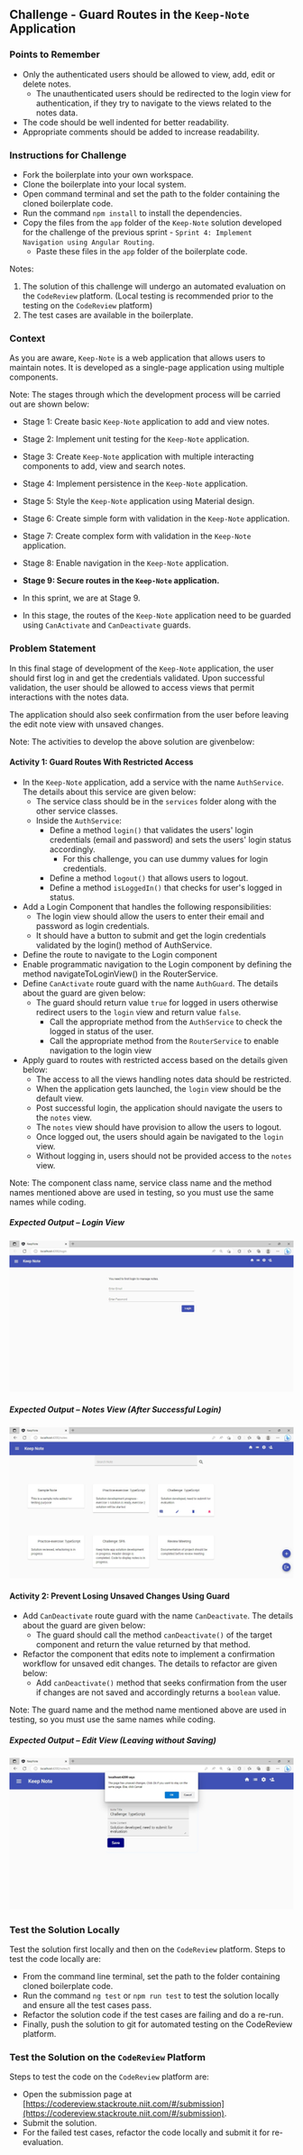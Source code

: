 ## Challenge - Guard Routes in the `Keep-Note` Application

### Points to Remember
- Only the authenticated users should be allowed to view, add, edit or delete notes.
    - The unauthenticated users should be redirected to the login view for authentication, if they try to navigate to the views related to the notes data.
- The code should be well indented for better readability.
- Appropriate comments should be added to increase readability.​
​
### Instructions for Challenge

- Fork the boilerplate into your own workspace. ​
- Clone the boilerplate into your local system. ​
- Open command terminal and set the path to the folder containing the cloned boilerplate code.​
- Run the command `npm install` to install the dependencies.
- Copy the files from the `app` folder of the `Keep-Note` solution developed for the challenge of the previous sprint - `Sprint 4: Implement Navigation using Angular Routing`.
    - Paste these files in the `app` folder of the boilerplate code.

Notes:
1. The solution of this challenge will undergo an automated evaluation on the `CodeReview` platform. (Local testing is recommended prior to the testing on the `CodeReview` platform)
2. The test cases are available in the boilerplate.

### Context

As you are aware, `Keep-Note` is a web application that allows users to maintain notes. It is developed as a single-page application using multiple components. 

Note: The stages through which the development process will be carried out are shown below:
- Stage 1: Create basic `Keep-Note` application to add and view notes.
- Stage 2: Implement unit testing for the `Keep-Note` application.
- Stage 3: Create `Keep-Note` application with multiple interacting components to add, view and search notes.
- Stage 4: Implement persistence in the `Keep-Note` application.
- Stage 5: Style the `Keep-Note` application using Material design.
- Stage 6: Create simple form with validation in the `Keep-Note` application.
- Stage 7: Create complex form with validation in the `Keep-Note` application.
- Stage 8: Enable navigation in the `Keep-Note` application.
- **Stage 9: Secure routes in the `Keep-Note` application.**

- In this sprint, we are at Stage 9.​
- In this stage, the routes of the `Keep-Note` application need to be guarded using `CanActivate` and `CanDeactivate` guards.

### Problem Statement

In this final stage of development of the `Keep-Note` application, the user should first log in and get the credentials validated. Upon successful validation, the user should be allowed to access views that permit interactions with the notes data.

The application should also seek confirmation from the user before leaving the edit note view with unsaved changes.

Note: The activities to develop the above solution are given​ below:

#### Activity 1: Guard Routes With Restricted Access

- In the `Keep-Note` application, add a service with the name `AuthService`. The details about this service are given below:
    - The service class should be in the `services` folder along with the other service classes.
    - Inside the `AuthService`:
        - Define a method `login()` that validates the users' login credentials (email and password) and sets the users' login status accordingly. 
            - For this challenge, you can use dummy values for login credentials.
        - Define a method `logout()` that allows users to logout.
        - Define a method `isLoggedIn()` that checks for user's logged in status.
- Add a Login Component that handles the following responsibilities:
    - The login view should allow the users to enter their email and password as login credentials.
    - It should have a button to submit and get the login credentials validated by the login() method of AuthService.
- Define the route to navigate to the Login component
- Enable programmatic navigation to the Login component by defining the method navigateToLoginView() in the RouterService.
- Define `CanActivate` route guard with the name `AuthGuard`. The details about the guard are given below:
    - The guard should return value `true` for logged in users otherwise redirect users to the `login` view and return value `false`.
        - Call the appropriate method from the `AuthService` to check the logged in status of the user.
        - Call the appropriate method from the `RouterService` to enable navigation to the login view
- Apply guard to routes with restricted access based on the details given below:
    - The access to all the views handling notes data should be restricted.
    - When the application gets launched, the `login` view should be the default view.
    - Post successful login, the application should navigate the users to the `notes` view.
    - The `notes` view should have provision to allow the users to logout.
    - Once logged out, the users should again be navigated to the `login` view.
    - Without logging in, users should not be provided access to the `notes` view.

Note: The component class name, service class name and the method names mentioned above are used in testing, so you must use the same names while coding. ​

##### Expected Output – Login View

![](./resources/login-view.jpg)

##### Expected Output – Notes View (After Successful Login)

![](./resources/notes-view.jpg)

#### Activity 2: Prevent Losing Unsaved Changes Using Guard
-  Add `CanDeactivate` route guard with the name `CanDeactivate`. The details about the guard are given below:
    - The guard should call the method `canDeactivate()` of the target component and return the value returned by that method.
- Refactor the component that edits note to implement a confirmation workflow for unsaved edit changes. The details to refactor are given below:
    - Add `canDeactivate()` method that seeks confirmation from the user if changes are not saved and accordingly returns a `boolean` value.

Note: The guard name and the method name mentioned above are used in testing, so you must use the same names while coding. 

##### Expected Output – Edit View (Leaving without Saving)

![](./resources/edit-view.jpg)

### Test the Solution Locally​

Test the solution first locally and then on the `CodeReview` platform. Steps to test the code locally are:
- From the command line terminal, set the path to the folder containing cloned boilerplate code.
- Run the command `ng test` or `npm run test` to test the solution locally and ensure all the test cases pass.
- Refactor the solution code if the test cases are failing and do a re-run.​
- Finally, push the solution to git for automated testing on the CodeReview platform.

### Test the Solution on the `CodeReview` Platform

Steps to test the code on the `CodeReview` platform are:
- Open the submission page at [https://codereview.stackroute.niit.com/#/submission](https://codereview.stackroute.niit.com/#/submission).
- Submit the solution.
- For the failed test cases, refactor the code locally and submit it for re-evaluation.

